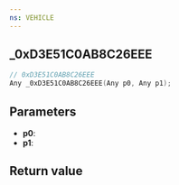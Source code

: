 ```yaml
---
ns: VEHICLE
---
```

## _0xD3E51C0AB8C26EEE

```c
// 0xD3E51C0AB8C26EEE
Any _0xD3E51C0AB8C26EEE(Any p0, Any p1);
```


## Parameters
* **p0**: 
* **p1**: 

## Return value
